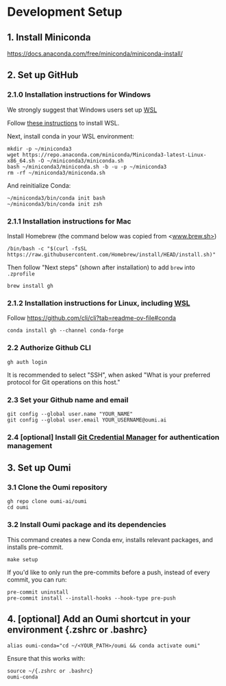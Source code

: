 # Development Setup

## 1. Install Miniconda

   <https://docs.anaconda.com/free/miniconda/miniconda-install/>

## 2. Set up GitHub

### 2.1.0 Installation instructions for Windows

   We strongly suggest that Windows users set up [WSL](https://learn.microsoft.com/en-us/windows/wsl/)

   Follow [these instructions](https://learn.microsoft.com/en-us/windows/wsl/install) to install WSL.

   Next, install conda in your WSL environment:

   ```shell
   mkdir -p ~/miniconda3
   wget https://repo.anaconda.com/miniconda/Miniconda3-latest-Linux-x86_64.sh -O ~/miniconda3/miniconda.sh
   bash ~/miniconda3/miniconda.sh -b -u -p ~/miniconda3
   rm -rf ~/miniconda3/miniconda.sh
   ```

   And reinitialize Conda:

   ```shell
   ~/miniconda3/bin/conda init bash
   ~/miniconda3/bin/conda init zsh
   ```

### 2.1.1 Installation instructions for Mac

   Install Homebrew (the command below was copied from <www.brew.sh>)

   ```shell
   /bin/bash -c "$(curl -fsSL https://raw.githubusercontent.com/Homebrew/install/HEAD/install.sh)"
   ```

   Then follow "Next steps" (shown after installation) to add `brew` into `.zprofile`

   ```shell
   brew install gh
   ```

### 2.1.2 Installation instructions for **Linux**, including [WSL](https://learn.microsoft.com/en-us/windows/wsl/)

  Follow <https://github.com/cli/cli?tab=readme-ov-file#conda>

   ```shell
   conda install gh --channel conda-forge
   ```

### 2.2 Authorize Github CLI

   ```shell
   gh auth login
   ```
It is recommended to select "SSH", when asked "What is your preferred protocol for Git operations on this host." 

### 2.3 Set your Github name and email

   ```shell
   git config --global user.name "YOUR_NAME"
   git config --global user.email YOUR_USERNAME@oumi.ai
   ```

### 2.4 [optional] Install [Git Credential Manager](https://docs.github.com/en/get-started/getting-started-with-git/about-remote-repositories#cloning-with-https-urls) for authentication management

## 3. Set up Oumi

### 3.1 Clone the Oumi repository

   ```shell
   gh repo clone oumi-ai/oumi
   cd oumi
   ```

### 3.2 Install Oumi package and its dependencies

   This command creates a new Conda env, installs relevant packages, and installs pre-commit.

   ```shell
   make setup
   ```

   If you'd like to only run the pre-commits before a push, instead of every commit, you can run:

   ```shell
   pre-commit uninstall
   pre-commit install --install-hooks --hook-type pre-push
   ```

## 4. [optional] Add an Oumi shortcut in your environment {.zshrc or .bashrc}

   ```shell
   alias oumi-conda="cd ~/<YOUR_PATH>/oumi && conda activate oumi"
   ```

   Ensure that this works with:

   ```shell
   source ~/{.zshrc or .bashrc}
   oumi-conda
   ```
